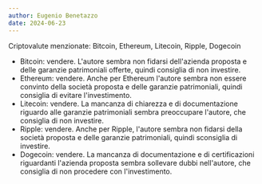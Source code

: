 ```yaml
---
author: Eugenio Benetazzo
date: 2024-06-23
---
```


Criptovalute menzionate: Bitcoin, Ethereum, Litecoin, Ripple, Dogecoin

- Bitcoin: vendere. L'autore sembra non fidarsi dell'azienda proposta e delle garanzie patrimoniali offerte, quindi consiglia di non investire.
- Ethereum: vendere. Anche per Ethereum l'autore sembra non essere convinto della società proposta e delle garanzie patrimoniali, quindi consiglia di evitare l'investimento.
- Litecoin: vendere. La mancanza di chiarezza e di documentazione riguardo alle garanzie patrimoniali sembra preoccupare l'autore, che consiglia di non investire.
- Ripple: vendere. Anche per Ripple, l'autore sembra non fidarsi della società proposta e delle garanzie patrimoniali, quindi sconsiglia di investire.
- Dogecoin: vendere. La mancanza di documentazione e di certificazioni riguardanti l'azienda proposta sembra sollevare dubbi nell'autore, che consiglia di non procedere con l'investimento.
